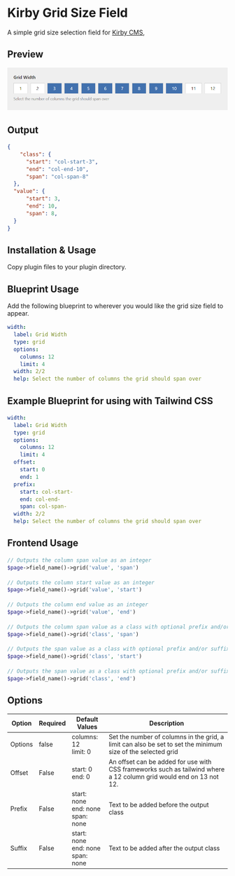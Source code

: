 # Kirby Grid Size Field

A simple grid size selection field for [Kirby CMS](https://getkirby.com),

## Preview

![](https://github.com/chrisbeluga/kirby-grid/blob/master/screenshot.png)

## Output

```json
{
    "class": {
      "start": "col-start-3",
      "end": "col-end-10",
      "span": "col-span-8"
  },
  "value": {
      "start": 3,
      "end": 10,
      "span": 8,
  }
}
```

## Installation & Usage

Copy plugin files to your plugin directory.

## Blueprint Usage

Add the following blueprint to wherever you would like the grid size field to appear.

```yaml
width:
  label: Grid Width
  type: grid
  options:
    columns: 12
    limit: 4
  width: 2/2
  help: Select the number of columns the grid should span over
```

## Example Blueprint for using with Tailwind CSS

```yaml
width:
  label: Grid Width
  type: grid
  options:
    columns: 12
    limit: 4
  offset:
    start: 0
    end: 1
  prefix:
    start: col-start-
    end: col-end-
    span: col-span-
  width: 2/2
  help: Select the number of columns the grid should span over
```

## Frontend Usage

```php
// Outputs the column span value as an integer
$page->field_name()->grid('value', 'span')

// Outputs the column start value as an integer
$page->field_name()->grid('value', 'start')

// Outputs the column end value as an integer
$page->field_name()->grid('value', 'end')

// Outputs the column span value as a class with optional prefix and/or suffix
$page->field_name()->grid('class', 'span')

// Outputs the span value as a class with optional prefix and/or suffix
$page->field_name()->grid('class', 'start')

// Outputs the span value as a class with optional prefix and/or suffix
$page->field_name()->grid('class', 'end')
```


## Options

| Option | Required | Default Values | Description |
| ------------- | ------------- | ------------- | ------------- |
| Options  | false | columns: 12<br/>limit: 0 | Set the number of columns in the grid, a limit can also be set to set the minimum size of the selected grid |
| Offset  | False | start: 0<br/>end: 0 | An offset can be added for use with CSS frameworks such as tailwind where a 12 column grid would end on 13 not 12. |
| Prefix  | False | start: none<br/>end: none<br/>span: none | Text to be added before the output class |
| Suffix  | False | start: none<br/>end: none<br/>span: none | Text to be added after the output class  |
